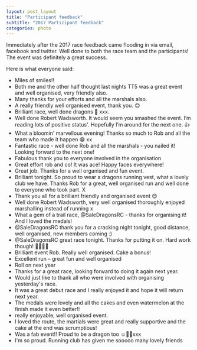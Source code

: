 ```yaml
---
layout: post_layout
title: "Participant feedback"
subtitle: "2017 Participant feedback"
categories: photo
---
```


Immediately after the 2017 race feedback came flooding in via email, facebook and twitter. Well done to both the race team and the participants! The event was definitely a great success.

Here is what everyone said:

- Miles of smiles!!
- Both me and the other half thought last nights TT5 was a great event and well organised, very friendly also.
- Many thanks for your efforts and all the marshals also.
- A really friendly well organised event, thank you. 😊
- Brilliant race, well done dragons 🐉 xxx.
- Well done Robert Wadsworth. It would seem you smashed the event. I’m reading lots of positive status'. Hopefully I’m around for the next one. 👍
- What a bloomin' marvellous evening! Thanks so much to Rob and all the team who made it happen 😁 xx
- Fantastic race - well done Rob and all the marshals - you nailed it! Looking forward to the next one!
- Fabulous thank you to everyone involved in the organisation
- Great effort rob and co! It was ace! Happy faces everywhere!
- Great job. Thanks for a well organised and fun event.
- Brilliant tonight. So proud to wear a dragons running vest, what a lovely club we have. Thanks Rob for a great, well organised run and well done to everyone who took part. X
- Thank you all for a brilliant friendly and organised event 😊
- Well done Robert Wadsworth, very well organised thoroughly enjoyed marshalling instead of running x
- What a gem of a trail race, @SaleDragonsRC - thanks for organising it! And I loved the medals!
- @SaleDragonsRC thank you for a cracking night tonight, good distance, well organised, new members coming :)
- @SaleDragonsRC great race tonight. Thanks for putting it on. Hard work though! 🏃‍♂️🏃‍♂️
- Brilliant event Rob. Really well organised. Cake a bonus!
- Excellent run – great fun and well organised
- Roll on next year
- Thanks for a great race, looking forward to doing it again next year.
- Would just like to thank all who were involved with organising yesterday's race.
- It was a great debut race and I really enjoyed it and hope it will return next year.
- The medals were lovely and all the cakes and even watermelon at the finish made it even better!!
- really enjoyable, well organised event. 
- I loved the route, the martials were great and really supportive and the cake at the end was scrumptious! 
- Was a fab event!! Proud to be a dragon too ☺️🐉💚xxx 
- I'm so proud. Running club has given me sooooo many lovely friends
